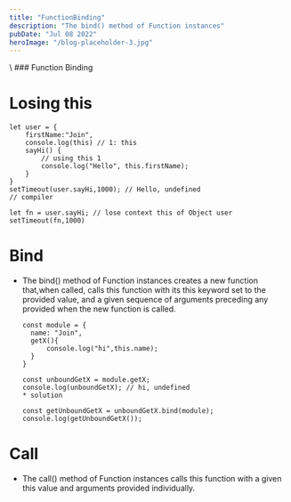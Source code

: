 ```yaml
---
title: "FunctionBinding"
description: "The bind() method of Function instances"
pubDate: "Jul 08 2022"
heroImage: "/blog-placeholder-3.jpg"
---
```


\ ### Function Binding

# Losing this

```
let user = {
    firstName:"Join",
    console.log(this) // 1: this
    sayHi() {
        // using this 1
        console.log("Hello", this.firstName);
    }
}
setTimeout(user.sayHi,1000); // Hello, undefined
// compiler

let fn = user.sayHi; // lose context this of Object user
setTimeout(fn,1000)
```

# Bind

- The bind() method of Function instances creates a new function that,when called,
  calls this function with its this keyword set to the provided value, and a given sequence
  of arguments preceding any provided when the new function is called.

  ```
  const module = {
    name: "Join",
    getX(){
        console.log("hi",this.name);
    }
  }

  const unboundGetX = module.getX;
  console.log(unboundGetX); // hi, undefined
  * solution

  const getUnboundGetX = unboundGetX.bind(module);
  console.log(getUnboundGetX());
  ```

# Call

- The call() method of Function instances calls this function with a given this value and arguments provided individually.

